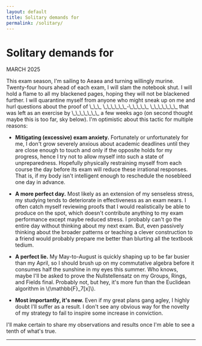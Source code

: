 ```yaml
---
layout: default
title: Solitary demands for
permalink: /solitary/
---
```


# Solitary demands for
<p class="date">MARCH 2025</p>
This exam season, I'm sailing to Aeaea and turning willingly murine. Twenty-four hours ahead of each exam, I will slam the notebook shut. I will hold a flame to all my blackened pages, hoping they will not be blackened further. I will quarantine myself from anyone who might sneak up on me and hurl questions about the proof of \_\_\_ \_\_\_\_\_\_-\_\_\_\_\_ \_\_\_\_\_\_\_ that was left as an exercise by \_\_\_\_\_\_\_ a few weeks ago (on second thought maybe this is too far, sky below). I'm optimistic about this tactic for multiple reasons:

* **Mitigating (excessive) exam anxiety.** Fortunately or unfortunately for me, I don't grow severely anxious about academic deadlines until they are close enough to touch and only if the opposite holds for my progress, hence I try not to allow myself into such a state of unpreparedness. Hopefully physically restraining myself from each course the day before its exam will reduce these irrational responses. That is, if my body isn't intelligent enough to reschedule the nosebleed one day in advance.

* **A more perfect day.** Most likely as an extension of my senseless stress, my studying tends to deteriorate in effectiveness as an exam nears. I often catch myself reviewing proofs that I would realistically be able to produce on the spot, which doesn't contribute anything to my exam performance except maybe reduced stress. I probably can't go the entire day without thinking about my next exam. But, even passively thinking about the broader patterns or teaching a clever construction to a friend would probably prepare me better than blurting all the textbook tedium.

* **A perfect lie.** My May-to-August is quickly shaping up to be far busier than my April, so I should brush up on my commutative algebra before it consumes half the sunshine in my eyes this summer. Who knows, maybe I'll be asked to prove the Nullstellensatz on my Groups, Rings, and Fields final. Probably not, but hey, it's more fun than the Euclidean algorithm in \\(\mathbb{F}_7[x]\\).

* **Most importantly, it's new.** Even if my great plans gang agley, I highly doubt I'll suffer as a result. I don't see any obvious way for the novelty of my strategy to fail to inspire some increase in conviction.

I'll make certain to share my observations and results once I'm able to see a tenth of what's true.

---